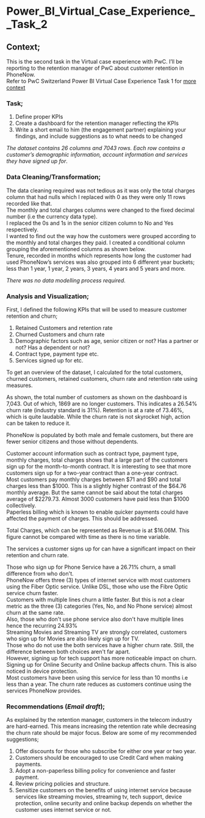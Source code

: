 # Power_BI_Virtual_Case_Experience__Task_2   

## Context;    
This is the second task in the Virtual case experience with PwC. I’ll be reporting to the retention manager of PwC about customer retention in PhoneNow.   
Refer to PwC Switzerland Power BI Virtual Case Experience Task 1 for [more context](https://github.com/graceidiare/PowerBI_Virtual_Case-Experience__Task_1)   

### Task;   
1.	Define proper KPIs   
2.	Create a dashboard for the retention manager reflecting the KPIs     
3.	Write a short email to him (the engagement partner) explaining your findings, and include suggestions as to what needs to be changed    

_The dataset contains 26 columns and 7043 rows. Each row contains a customer’s demographic information, account information and services they have signed up for_.   

### Data Cleaning/Transformation;   

The data cleaning required was not tedious as it was only the total charges column that had nulls which I replaced with 0 as they were only 11 rows recorded like that.    
The monthly and total charges columns were changed to the fixed decimal number (i.e the currency data type).    
I replaced the 0s and 1s in the senior citizen column to No and Yes respectively.      
I wanted to find out the way how the customers were grouped according to the monthly and total charges they paid. I created a conditional column grouping the aforementioned columns as shown below.      
Tenure, recorded in months which represents how long the customer had used PhoneNow’s services was also grouped into 6 different year buckets; less than 1 year, 1 year, 2 years, 3 years, 4 years and 5 years and more.     

_There was no data modelling process required._   

### Analysis and Visualization;    

First, I defined the following KPIs that will be used to measure customer retention and churn;   

1.	Retained Customers and retention rate    
2.	Churned Customers and churn rate     
3.	Demographic factors such as age, senior citizen or not? Has a partner or not? Has a dependent or not?    
4.	Contract type, payment type etc.    
5.	Services signed up for etc.      


To get an overview of the dataset, I calculated for the total customers, churned customers, retained customers, churn rate and retention rate using measures.    

As shown, the total number of customers as shown on the dashboard is 7,043. Out of which, 1869 are no longer customers. This indicates a 26.54% churn rate (industry standard is 31%). Retention is at a rate of 73.46%, which is quite laudable. While the churn rate is not skyrocket high, action can be taken to reduce it.    

PhoneNow is populated by both male and female customers, but there are fewer senior citizens and those without dependents.    

Customer account information such as contract type, payment type, monthly charges, total charges shows that a large part of the customers sign up for the month-to-month contract. It is interesting to see that more customers sign up for a two-year contract than a one-year contract.     
Most customers pay monthly charges between $71 and $90 and total charges less than $1000. This is a slightly higher contrast of the $64.76 monthly average. But the same cannot be said about the total charges average of $2279.73. Almost 3000 customers have paid less than $1000 collectively.            
Paperless billing which is known to enable quicker payments could have affected the payment of charges. This should be addressed.     

Total Charges, which can be represented as Revenue is at $16.06M. This figure cannot be compared with time as there is no time variable.    

The services a customer signs up for can have a significant impact on their retention and churn rate.    

Those who sign up for Phone Service have a 26.71% churn, a small difference from who don't.    
PhoneNow offers three (3) types of internet service with most customers using the Fiber Optic service. Unlike DSL, those who use the Fibre Optic service churn faster.   
Customers with multiple lines churn a little faster. But this is not a clear metric as the three (3) categories (Yes, No, and No Phone service) almost churn at the same rate.    
Also, those who don't use phone service also don't have multiple lines hence the recurring 24.93%    
Streaming Movies and Streaming TV are strongly correlated, customers who sign up for Movies are also likely sign up for TV.     
Those who do not use the both services have a higher churn rate. Still, the difference between both choices aren't far apart.    
However, signing up for tech support has more noticeable impact on churn. Signing up for Online Security and Online backup affects churn. This is also noticed in device protection.    
Most customers have been using this service for less than 10 months i.e less than a year. The churn rate reduces as customers continue using the services PhoneNow provides.    


### Recommendations (_Email draft_);   

As explained by the retention manager, customers in the telecom industry are hard-earned. This means increasing the retention rate while decreasing the churn rate should be major focus. Below are some of my recommended suggestions;   

1. Offer discounts for those who subscribe for either one year or two year.     
2. Customers should be encouraged to use Credit Card when making payments.      
3. Adopt a non-paperless billing policy for convenience and faster payment.     
4. Review pricing policies and structure.      
5. Sensitize customers on the benefits of using internet service because services like streaming movies, streaming tv, tech support, device protection, online security and online backup depends on whether the customer uses internet service or not.    



